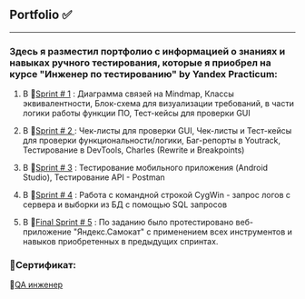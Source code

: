 ## Portfolio ✅ 
---
### Здесь я разместил портфолио с информацией о знаниях и навыках ручного тестирования, которые я приобрел на курсе "Инженер по тестированию" by Yandex Practicum:

1. В 🔗[Sprint # 1](https://docs.google.com/document/d/1CMisZimgiN9CetlBNyPnmdeErobMCOetOmDTUnurLzo/edit) : Диаграмма связей на Mindmap, Классы эквивалентности, Блок-схема для визуализации требований, в части логики работы функции ПО, Тест-кейсы для проверки GUI
   
2. В 🔗[Sprint # 2 ](https://docs.google.com/document/d/1qm2wG-p9V0E1Wei4vsawHVXSBUEHaun02USgMJ8Pcz0/edit) : Чек-листы для проверки GUI, Чек-листы и Тест-кейсы для проверки функциональности/логики, Баг-репорты в Youtrack, Тестирование в DevTools, Charles (Rewrite и Breakpoints)

3. В 🔗[Sprint # 3](https://docs.google.com/document/d/1CAlVl-AsXwdiIbZR7ip_1TB1Rgre_8vh/edit) : Тестирование мобильного приложения (Android Studio), Тестирование API - Postman

4. В 🔗[Sprint # 4](https://docs.google.com/document/d/1r58PFoHoqYlmdfr92ftFml5sRrBVRLs_/edit) : Работа с командной строкой CygWin - запрос логов с сервера и выборки из БД с помощью SQL запросов

5. В 🔗[Final Sprint # 5](https://docs.google.com/document/d/1ZzqH6NUL-jMlZZ_51cSoC-6qMn48cMv0/edit) : По заданию было протестировано веб-приложение "Яндекс.Самокат" с применением всех инструментов и навыков приобретенных в предыдущих спринтах.

### 📜Сертификат:

🔗[QA инженер](https://drive.google.com/file/d/1o6C7MikVjAHxj1mPeTPZ8hxFmc1Ummi9/view?usp=drive_link)
